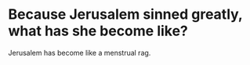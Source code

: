 # Because Jerusalem sinned greatly, what has she become like?

Jerusalem has become like a menstrual rag.
